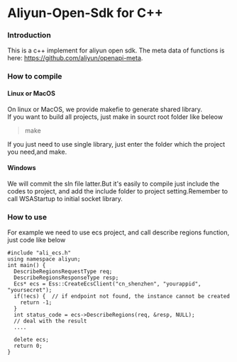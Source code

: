 # Aliyun-Open-Sdk for C++

### Introduction
This is a c++ implement for aliyun open sdk.
The meta data of functions is here: https://github.com/aliyun/openapi-meta.

### How to compile

#### Linux or MacOS  
On linux or MacOS, we provide makefie to generate shared library.  
If you want to build all projects, just make in sourct root folder like beleow
> make  
  
If you just need to use single library, just enter the folder which the project you need,and make.  

#### Windows
We will commit the sln file latter.But it's easily to compile just include the codes to project, and add the include folder to project setting.Remember to call WSAStartup to initial socket library.

### How to use
For example we need to use ecs project, and call describe regions function, just code like below  

    #include "ali_ecs.h"
    using namespace aliyun;
    int main() {
      DescribeRegionsRequestType req;
      DescribeRegionsResponseType resp;
      Ecs* ecs = Ess::CreateEcsClient("cn_shenzhen", "yourappid", "yoursecret");
      if(!ecs) {  // if endpoint not found, the instance cannot be created
        return -1;
      }
      int status_code = ecs->DescribeRegions(req, &resp, NULL);
      // deal with the result
      ....

      delete ecs;
      return 0;
    }
